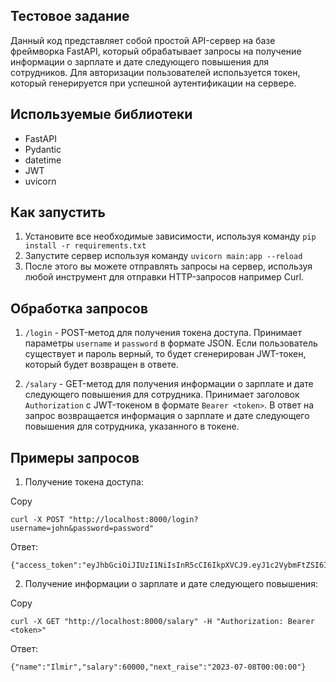 
## Тестовое задание

Данный код представляет собой простой API-сервер на базе фреймворка FastAPI, который обрабатывает запросы на получение информации о зарплате и дате следующего повышения для сотрудников. Для авторизации пользователей используется токен, который генерируется при успешной аутентификации на сервере.

## Используемые библиотеки

-   FastAPI
-   Pydantic
-   datetime
-   JWT
-   uvicorn

## Как запустить

1.  Установите все необходимые зависимости, используя команду  `pip install -r requirements.txt`
2.  Запустите сервер используя команду  `uvicorn main:app --reload`
3.  После этого вы можете отправлять запросы на сервер, используя любой инструмент для отправки HTTP-запросов например Curl.

## Обработка запросов

1.  `/login`  - POST-метод для получения токена доступа. Принимает параметры  `username`  и  `password`  в формате JSON. Если пользователь существует и пароль верный, то будет сгенерирован JWT-токен, который будет возвращен в ответе.
    
2.  `/salary`  - GET-метод для получения информации о зарплате и дате следующего повышения для сотрудника. Принимает заголовок  `Authorization`  с JWT-токеном в формате  `Bearer <token>`. В ответ на запрос возвращается информация о зарплате и дате следующего повышения для сотрудника, указанного в токене.
    

## Примеры запросов

1.  Получение токена доступа:

Copy

```
curl -X POST "http://localhost:8000/login?username=john&password=password" 
```

Ответ:



```
{"access_token":"eyJhbGciOiJIUzI1NiIsInR5cCI6IkpXVCJ9.eyJ1c2VybmFtZSI6ImlsbWlyIiwiZXhwIjoxNjg1Nzg5NTcyfQ.Hmvz_sxaPaYkIohRkY27QT41BFmiQTc0Zwavckg2SHI","token_type":"bearer"}

```

2.  Получение информации о зарплате и дате следующего повышения:

Copy

```
curl -X GET "http://localhost:8000/salary" -H "Authorization: Bearer <token>"
```

Ответ:

```
{"name":"Ilmir","salary":60000,"next_raise":"2023-07-08T00:00:00"}
```
